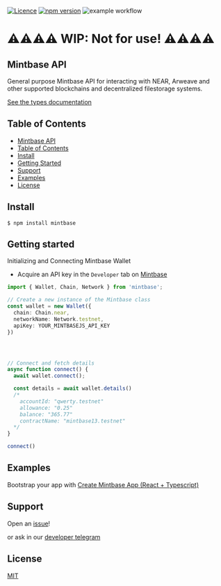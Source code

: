 [![Licence](https://img.shields.io/badge/license-MIT-blue.svg)][5] [![npm version](https://img.shields.io/npm/v/mintbase.svg?style=flat)](https://www.npmjs.com/package/mintbase) ![example workflow](https://github.com/Mintbase/mintbase-js/actions/workflows/ci.yml/badge.svg)

# ⚠️⚠️⚠️⚠️ WIP: Not for use! ⚠️⚠️⚠️⚠️

## Mintbase API
General purpose Mintbase API for interacting with NEAR, Arweave and other supported blockchains and decentralized filestorage systems.





[See the types documentation][1]  


## Table of Contents

  - [Mintbase API](#mintbase-api)
  - [Table of Contents](#table-of-contents)
  - [Install](#install)
  - [Getting Started](#getting-started)
  - [Support](#support)
  - [Examples](#examples)
  - [License](#license)

## Install

```console
$ npm install mintbase
```

## Getting started
Initializing and Connecting Mintbase Wallet
* Acquire an API key in the `Developer` tab on [Mintbase][7]

```typescript
import { Wallet, Chain, Network } from 'mintbase';

// Create a new instance of the Mintbase class
const wallet = new Wallet({ 
  chain: Chain.near, 
  networkName: Network.testnet, 
  apiKey: YOUR_MINTBASEJS_API_KEY
})




// Connect and fetch details
async function connect() {
  await wallet.connect();

  const details = await wallet.details()
  /*
    accountId: "qwerty.testnet"
    allowance: "0.25"
    balance: "365.77"
    contractName: "mintbase13.testnet"
  */
}

connect()
```

## Examples
Bootstrap your app with [Create Mintbase App (React + Typescript)][6]

## Support

Open an [issue][3]!

or ask in our [developer telegram][2]

## License

[MIT][5]

[1]: https://mintbase.github.io/mintbase-js/index.html
[2]: https://github.com/Mintbase/mintbase-js/issues/new
[3]: https://t.me/mintdev
[4]: https://mintbase.github.io/mintbase-js/index.html
[5]: https://github.com/Mintbase/mintbase-js/blob/main/LICENSE
[6]: https://github.com/Mintbase/create-mintbase-app
[7]: https://near.mintbase.io